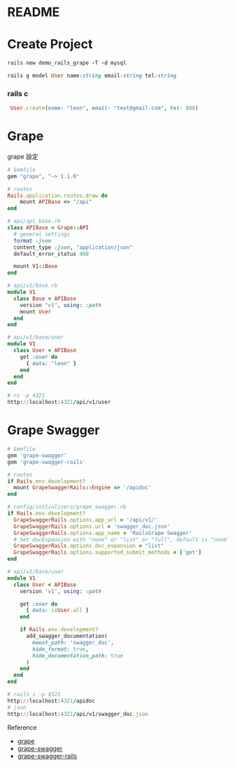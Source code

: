 # README


# Create Project 

```ruby
rails new demo_rails_grape -T -d mysql
```

```ruby
rails g model User name:string email:string tel:string
```

### rails c

```ruby
 User.create(name: "leon", email: "text@gmail.com", tel: 888)
```

# Grape

grape 設定

```ruby
# Gemfile
gem "grape", "~> 1.1.0"
```

```ruby
# routes
Rails.application.routes.draw do
	mount APIBase => "/api"
end
```

```ruby
# api/api_base.rb
class APIBase < Grape::API
  # general settings
  format :json
  content_type :json, "application/json"
  default_error_status 400

  mount V1::Base
end
```

```ruby
# api/v1/base.rb
module V1
  class Base < APIBase
    version "v1", using: :path
    mount User
  end
end
```

```ruby
# api/v1/base/user
module V1
  class User < APIBase
    get :user do
      { data: "leon" }
    end
  end
end
```

```ruby
# rs -p 4321
http://localhost:4321/api/v1/user
```

# Grape Swagger

```ruby
# Gemfile
gem 'grape-swagger'
gem 'grape-swagger-rails'
```

```ruby
# routes
if Rails.env.development?
  mount GrapeSwaggerRails::Engine => '/apidoc'
end
```

```ruby
# config/initializers/grape_swagger.rb
if Rails.env.development?
  GrapeSwaggerRails.options.app_url = '/api/v1/'
  GrapeSwaggerRails.options.url = 'swagger_doc.json'
  GrapeSwaggerRails.options.app_name = 'RailsGrape Swagger'
  # Set docExpansion with "none" or "list" or "full", default is "none".
  GrapeSwaggerRails.options.doc_expansion = "list"
  GrapeSwaggerRails.options.supported_submit_methods = ['get']
end
```

```ruby
# api/v1/base/user
module V1
  class User < APIBase
    version 'v1', using: :path

    get :user do
      { data: ::User.all }
    end

    if Rails.env.development?
      add_swagger_documentation(
        mount_path: 'swagger_doc',
        hide_format: true,
        hide_documentation_path: true
      )
    end
  end
end
```

```ruby
# rails s -p 4321
http://localhost:4321/apidoc
# json
http://localhost:4321/api/v1/swagger_doc.json
```


Reference

* [grape](https://github.com/ruby-grape/grape)
* [grape-swagger](https://github.com/ruby-grape/grape-swagger)
* [grape-swagger-rails](https://github.com/ruby-grape/grape-swagger-rails)
